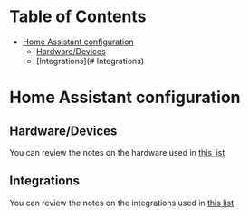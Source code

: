 # Table of Contents
   * [Home Assistant configuration](#home-assistant-configuration)
      * [Hardware/Devices](#devices)
      * [Integrations](# Integrations)

# Home Assistant configuration

## Hardware/Devices
You can review the notes on the hardware used in [this list](md/hardware.md)

## Integrations
You can review the notes on the integrations used in [this list](md/integrations.md)